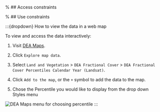 % ## Access constraints

% ## Use constraints

:::{dropdown} How to view the data in a web map

To view and access the data interactively:
1) Visit [DEA Maps](https://maps.dea.ga.gov.au).

2) Click `Explore map data`.

3) Select `Land and Vegetation` > `DEA Fractional Cover` > `DEA Fractional Cover Percentiles Calendar Year (Landsat)`. 

4) Click `Add to the map`, or the `+` symbol to add the data to the map.

5) Chose the Percentile you would like to display from the drop down Styles menu

![DEA Maps menu for choosing percentile](/_files/cmi/Maps-percentiles-dropdown-menu.png)
:::

